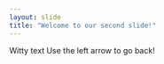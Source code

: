 ```yaml
---
layout: slide
title: "Welcome to our second slide!"
---
```

Witty text
Use the left arrow to go back!
